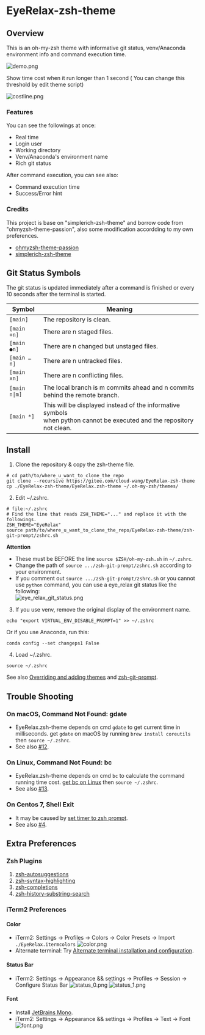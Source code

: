 # EyeRelax-zsh-theme

## Overview

This is an oh-my-zsh theme with informative git status, venv/Anaconda environment info and command execution time.

![demo.png](./readme/demo.png)

Show time cost when it run longer than 1 second ( You can change this threshold by edit theme script)

![costline.png](./readme/show_cost_line_or_not.png)


### Features

You can see the followings at once:

- Real time
- Login user
- Working directory
- Venv/Anaconda's environment name
- Rich git status

After command execution, you can see also:

- Command execution time
- Success/Error hint

### Credits

This project is base on "simplerich-zsh-theme" and borrow code from "ohmyzsh-theme-passion", 
also some modification accordding to my own preferences.

- [ohmyzsh-theme-passion](https://github.com/ChesterYue/ohmyzsh-theme-passion)
- [simplerich-zsh-theme](https://github.com/philip82148/simplerich-zsh-theme)

## Git Status Symbols

The git status is updated immediately after a command is finished or every 10 seconds after the terminal is started.

| Symbol        | Meaning                                                                                                                     |
| ------------- | --------------------------------------------------------------------------------------------------------------------------- |
| `[main]`      | The repository is clean.                                                                                                    |
| `[main +n]`   | There are n staged files.                                                                                                   |
| `[main ●n]`   | There are n changed but unstaged files.                                                                                     |
| `[main …n]`   | There are n untracked files.                                                                                                |
| `[main xn]`   | There are n conflicting files.                                                                                              |
| `[main n\|m]` | The local branch is m commits ahead and n commits behind the remote branch.                                                 |
| `[main *]`    | This will be displayed instead of the informative symbols<br />when python cannot be executed and the repository not clean. |

## Install

1. Clone the repository & copy the zsh-theme file.

```shell
# cd path/to/where_u_want_to_clone_the_repo
git clone --recursive https://gitee.com/cloud-wang/EyeRelax-zsh-theme
cp ./EyeRelax-zsh-theme/EyeRelax.zsh-theme ~/.oh-my-zsh/themes/
```

2. Edit ~/.zshrc.

```shell
# file:~/.zshrc
# Find the line that reads ZSH_THEME="..." and replace it with the followings.
ZSH_THEME="EyeRelax"
source path/to/where_u_want_to_clone_the_repo/EyeRelax-zsh-theme/zsh-git-prompt/zshrc.sh
```

**Attention**

- These must be BEFORE the line `source $ZSH/oh-my-zsh.sh` in `~/.zshrc`.
- Change the path of `source .../zsh-git-prompt/zshrc.sh` according to your environment.
- If you comment out `source .../zsh-git-prompt/zshrc.sh` or you cannot use `python` command, you can use a eye_relax git status like the following:  
  ![eye_relax_git_status.png](./readme/eye_relax_git_status.png)

3. If you use venv, remove the original display of the environment name.

```shell
echo "export VIRTUAL_ENV_DISABLE_PROMPT=1" >> ~/.zshrc
```

Or if you use Anaconda, run this:

```shell
conda config --set changeps1 False
```

4. Load ~/.zshrc.

```shell
source ~/.zshrc
```

See also [Overriding and adding themes](https://github.com/ohmyzsh/ohmyzsh/wiki/Customization#overriding-and-adding-themes) and [zsh-git-prompt](https://github.com/olivierverdier/zsh-git-prompt).

## Trouble Shooting

### On macOS, Command Not Found: gdate

- EyeRelax.zsh-theme depends on cmd `gdate` to get current time in milliseconds. get `gdate` on macOS by running `brew install coreutils` then `source ~/.zshrc`.
- See also [#12](https://github.com/ChesterYue/ohmyzsh-theme-passion/issues/12).

### On Linux, Command Not Found: bc

- EyeRelax.zsh-theme depends on cmd `bc` to calculate the command running time cost. [get bc on Linux](https://www.tecmint.com/bc-command-examples/#:~:text=If%20you%20don%E2%80%99t%20have%20bc%20on%20your%20system%2C,command%20prompt%20and%20simply%20start%20calculating%20your%20expressions.) then `source ~/.zshrc`.
- See also [#13](https://github.com/ChesterYue/ohmyzsh-theme-passion/issues/13).

### On Centos 7, Shell Exit

- It may be caused by [set timer to zsh prompt](https://github.com/ChesterYue/ohmyzsh-theme-passion/blob/8f71c43c2df91810249ab00ff40fc4ca63207467/passion.zsh-theme#L197-L208).
- See also [#4](https://github.com/ChesterYue/ohmyzsh-theme-passion/issues/4).

## Extra Preferences

### Zsh Plugins

1. [zsh-autosuggestions](https://github.com/zsh-users/zsh-autosuggestions)
2. [zsh-syntax-highlighting](https://github.com/zsh-users/zsh-syntax-highlighting)
3. [zsh-completions](https://github.com/zsh-users/zsh-completions)
4. [zsh-history-substring-search](https://github.com/zsh-users/zsh-history-substring-search)

### iTerm2 Preferences

#### Color

<!-- cspell:disable-next-line -->

- iTerm2: Settings -> Profiles -> Colors -> Color Presets -> Import `./EyeRelax.itermcolors`
  ![color.png](./readme/color.png)
- Alternate terminal: Try [Alternate terminal installation and configuration](https://iterm2colorschemes.com/).

#### Status Bar

- iTerm2: Settings -> Appearance && settings -> Profiles -> Session -> Configure Status Bar
  ![status_0.png](./readme/status_0.png) ![status_1.png](./readme/status_1.png)

#### Font

- Install [JetBrains Mono](https://www.jetbrains.com/lp/mono/).
- iTerm2: Settings -> Appearance && settings -> Profiles -> Text -> Font
  ![font.png](./readme/font.png)
